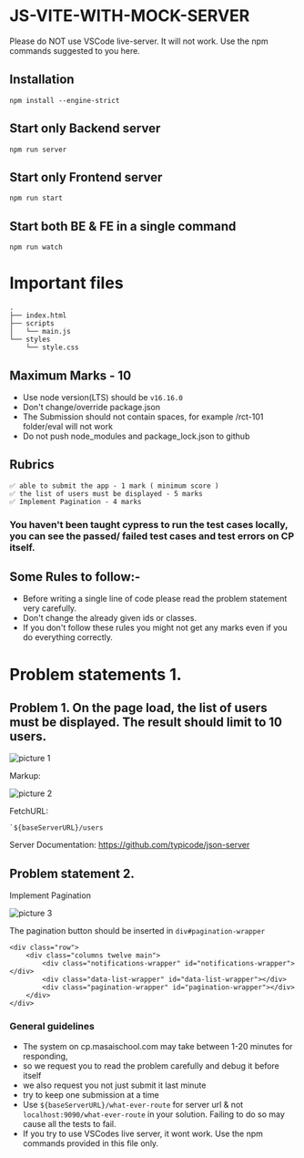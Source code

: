 # JS-VITE-WITH-MOCK-SERVER

Please do NOT use VSCode live-server. It will not work. Use the npm commands suggested to you here.

## Installation
```
npm install --engine-strict
```


## Start only Backend server
```
npm run server
```

## Start only Frontend server
```
npm run start
```

## Start both BE & FE in a single command
```
npm run watch
```

# Important files
```
.
├── index.html
├── scripts
│   └── main.js
└── styles
    └── style.css
```

## Maximum Marks - 10

- Use node version(LTS) should be `v16.16.0`
- Don't change/override package.json
- The Submission should not contain spaces, for example /rct-101 folder/eval will not work
- Do not push node_modules and package_lock.json to github

## Rubrics

```
✅ able to submit the app - 1 mark ( minimum score )
✅ the list of users must be displayed - 5 marks
✅ Implement Pagination - 4 marks
```
### You haven't been taught cypress to run the test cases locally, you can see the passed/ failed test cases and test errors on CP itself.

## Some Rules to follow:-

- Before writing a single line of code please read the problem statement very carefully.
- Don't change the already given ids or classes.
- If you don't follow these rules you might not get any marks even if you do everything correctly.

# Problem statements 1.

## Problem 1. On the page load, the list of users must be displayed. The result should limit to 10 users.

![picture 1](https://res.cloudinary.com/drxuo575c/image/upload/v1675917557/coding-problems/c4d1ea0c7aead13ecb023f8bf48a6c246d0453b394a56c88625d8bda322b8bd2.png)  

Markup: 

![picture 2](https://res.cloudinary.com/drxuo575c/image/upload/v1675917610/coding-problems/ccc68ddf79ead9b222ca0fcd77bc31ce7269b1fbb60324c929f8d74543b645e7.png)  

FetchURL:
```
`${baseServerURL}/users
```

Server Documentation: https://github.com/typicode/json-server 

## Problem statement 2.

Implement Pagination

![picture 3](https://res.cloudinary.com/drxuo575c/image/upload/v1675917807/coding-problems/47998d2066f4f045a585b16ed5f1e457513d7820c21cbe6774d6ac2b8cefbba4.png)  


The pagination button should be inserted in `div#pagination-wrapper`


```
<div class="row">
    <div class="columns twelve main">
        <div class="notifications-wrapper" id="notifications-wrapper"></div>
        <div class="data-list-wrapper" id="data-list-wrapper"></div>
        <div class="pagination-wrapper" id="pagination-wrapper"></div>
    </div>
</div>
```      





### General guidelines

- The system on cp.masaischool.com may take between 1-20 minutes for responding,
- so we request you to read the problem carefully and debug it before itself
- we also request you not just submit it last minute
- try to keep one submission at a time
- Use `${baseServerURL}/what-ever-route` for server url & not `localhost:9090/what-ever-route` in your solution. Failing to do so may cause all the tests to fail.
- If you try to use VSCodes live server, it wont work. Use the npm commands provided in this file only.
